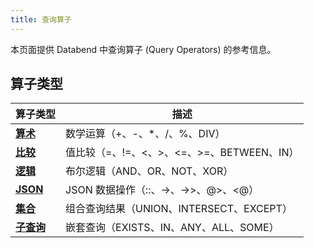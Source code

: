 ```yaml
---
title: 查询算子
---
```


本页面提供 Databend 中查询算子 (Query Operators) 的参考信息。

## 算子类型

| 算子类型 | 描述 |
|--------------|-------------|
| **[算术](arithmetic)** | 数学运算（+、-、*、/、%、DIV） |
| **[比较](comparison)** | 值比较（=、!=、&lt;、&gt;、&lt;=、&gt;=、BETWEEN、IN） |
| **[逻辑](logical)** | 布尔逻辑（AND、OR、NOT、XOR） |
| **[JSON](json)** | JSON 数据操作（::、-&gt;、-&gt;&gt;、@&gt;、&lt;@） |
| **[集合](set)** | 组合查询结果（UNION、INTERSECT、EXCEPT） |
| **[子查询](subquery)** | 嵌套查询（EXISTS、IN、ANY、ALL、SOME） |